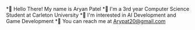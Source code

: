 *👋 Hello There! My name is Aryan Patel
*🎒 I'm a 3rd year Computer Science Student at Carleton University
*🤖 I'm interested in AI Development and Game Development
*📨 You can reach me at Arypat20@gmail.com
